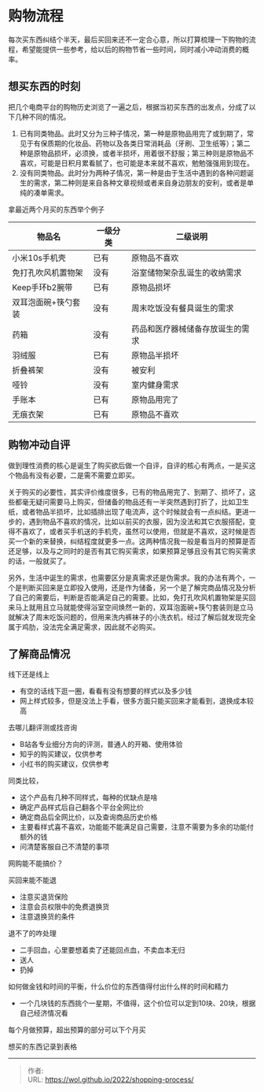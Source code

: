 # 购物流程


每次买东西纠结个半天，最后买回来还不一定合心意，所以打算梳理一下购物的流程，希望能提供一些参考，给以后的购物节省一些时间，同时减小冲动消费的概率。

<!--more-->

## 想买东西的时刻

把几个电商平台的购物历史浏览了一遍之后，根据当初买东西的出发点，分成了以下几种不同的情况。

1. 已有同类物品。此时又分为三种子情况，第一种是原物品用完了或到期了，常见于有保质期的化妆品、药物以及各类日常消耗品（牙刷、卫生纸等）；第二种是原物品损坏，必须换，或者半损坏，用着很不舒服；第三种则是原物品不喜欢，可能是日积月累看腻了，也可能是本来就不喜欢，勉勉强强用到现在。
2. 没有同类物品。此时分为两种子情况，第一种是由于生活中遇到的各种问题诞生的需求，第二种则是来自各种文章视频或者来自身边朋友的安利，或者是单纯的凑单需求。

拿最近两个月买的东西举个例子

| 物品名              | 一级分类 | 二级说明                         |
| ------------------- | -------- | -------------------------------- |
| 小米10s手机壳       | 已有     | 原物品不喜欢                     |
| 免打孔吹风机置物架  | 没有     | 浴室储物架杂乱诞生的收纳需求     |
| Keep手环b2腕带      | 已有     | 原物品损坏                       |
| 双耳泡面碗+筷勺套装 | 没有     | 周末吃饭没有餐具诞生的需求       |
| 药箱                | 没有     | 药品和医疗器械储备存放诞生的需求 |
| 羽绒服              | 已有     | 原物品半损坏                     |
| 折叠裤架            | 没有     | 被安利                           |
| 哑铃                | 没有     | 室内健身需求                     |
| 手账本              | 已有     | 原物品用完了                     |
| 无痕衣架            | 已有     | 原物品不喜欢                     |

## 购物冲动自评

做到理性消费的核心是诞生了购买欲后做一个自评，自评的核心有两点，一是买这个物品有没有必要，二是需不需要立即买。

关于购买的必要性，其实评价维度很多，已有的物品用完了、到期了、损坏了，这些都毫无疑问需要马上购买，但储备的物品还有一半突然遇到打折了，比如卫生纸，或者物品半损坏，比如插排出现了电流声，这个时候就会有一点纠结。更进一步的，遇到物品不喜欢的情况，比如以前买的衣服，因为没法和其它衣服搭配，变得不喜欢了，或者买手机送的手机壳，虽然可以使用，但就是不喜欢，这时候是否买一个新的来替换，纠结程度就更多一点。这两种情况我一般是看当月的预算是否还足够，以及与之同时的是否有其它购买需求，如果预算足够且没有其它购买需求的话，一般就买了。

另外，生活中诞生的需求，也需要区分是真需求还是伪需求。我的办法有两个，一个是判断买回来是立即投入使用，还是作为储备，另一个是了解完商品情况及分析了自己的需要后，判断是否能满足自己的需要。比如，免打孔吹风机置物架是买回来马上就用且立马就能使得浴室空间焕然一新的，双耳泡面碗+筷勺套装则是立马就解决了周末吃饭问题的，但用来洗内裤袜子的小洗衣机，经过了解后就发现完全属于鸡肋，没法完全满足需求，因此就不必购买。

## 了解商品情况

线下还是线上

- 有空的话线下逛一圈，看看有没有想要的样式以及多少钱
- 网上样式较多，但是没法上手看，很多方面只能买回来才能看到，退换成本较高

去哪儿翻评测或找咨询

- B站各专业细分方向的评测，普通人的开箱、使用体验
- 知乎的购买建议，仅供参考
- 小红书的购买建议，仅供参考

同类比较，

- 这个产品有几种不同样式，每种的优缺点是啥
- 确定产品样式后自己翻各个平台全网比价
- 确定商品后全网比价，以及查询商品历史价格
- 主要看样式喜不喜欢，功能能不能满足自己需要，注意不需要为多余的功能付额外的钱
- 问清楚客服自己不清楚的事项

网购能不能搞价？

买回来能不能退

- 注意买退货保险
- 注意会员权限中的免费退换货
- 注意退换货的条件

退不了的咋处理

- 二手回血，心里要想着卖了还能回点血，不卖血本无归
- 送人
- 扔掉

如何做金钱和时间的平衡，什么价位的东西值得付出什么样的时间和精力

- 一个几块钱的东西挑个一星期，不值得，这个价位可以定到10块、20块，根据自己经济情况看

每个月做预算，超出预算的部分可以下个月买

想买的东西记录到表格


---

> 作者:   
> URL: https://wol.github.io/2022/shopping-process/  

